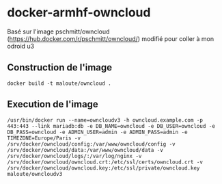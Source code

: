 # docker-armhf-owncloud
Basé sur l'image pschmitt/owncloud (https://hub.docker.com/r/pschmitt/owncloud/) modifié pour coller à mon odroid u3
## Construction de l'image
```
docker build -t maloute/owncloud .
```

## Execution de l'image
```
/usr/bin/docker run --name=owncloudv3 -h owncloud.example.com -p 443:443 --link mariadb:db -e DB_NAME=owncloud -e DB_USER=owncloud -e DB_PASS=owncloud -e ADMIN_USER=admin -e ADMIN_PASS=admin -e TIMEZONE=Europe/Paris -v /srv/docker/owncloud/config:/var/www/owncloud/config -v /srv/docker/owncloud/data:/var/www/owncloud/data -v /srv/docker/owncloud/logs/:/var/log/nginx -v /srv/docker/owncloud/owncloud.crt:/etc/ssl/certs/owncloud.crt -v /srv/docker/owncloud/owncloud.key:/etc/ssl/private/owncloud.key maloute/owncloudv3
```
